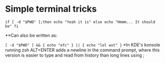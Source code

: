 # Simple terminal tricks

`if [ -d "$PWD" ];then
  echo "Yeah it is"
else
  echo "Hmmm... It should be"
fi`

**Can also be written as:

`
[ -d "$PWD" ] && {
echo "ofc"
} || {
echo "lol wut"
}
`
*In KDE's konsole running zsh ALT+ENTER adds a newline in the command prompt, where this version is easier to type and read from history than long lines using ;



